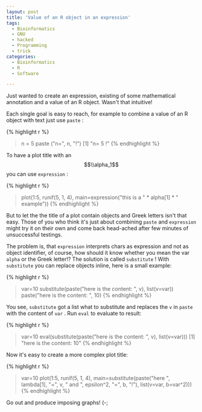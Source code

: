 ```yaml
---
layout: post
title: 'Value of an R object in an expression'
tags:
  - Bioinformatics
  - GNU
  - hacked
  - Programming
  - trick
categories:
  - Bioinformatics
  - R
  - Software

---
```


Just wanted to create an expression, existing of some mathematical annotation and a value of an R object. Wasn't that intuitive!


Each single goal is easy to reach, for example to combine a value of an R object with text just use  `paste` :



{% highlight r %}
> n = 5
> paste ("n=", n, "!")
[1] "n= 5 !"
{% endhighlight %}



To have a plot title with an $$\\alpha_1$$ you can use  `expression` :



{% highlight r %}
> plot(1:5, runif(5, 1, 4), main=expression("this is a " * alpha[1] * " example"))
{% endhighlight %}



But to let the the title of a plot contain objects and Greek letters isn't that easy. Those of you who think it's just about combining  `paste`  and  `expression`  might try it on their own and come back head-ached after few minutes of unsuccessful testings.

The problem is, that  `expression`  interprets chars as expression and not as object identifier, of course, how should it know whether you mean the var  `alpha`  or the Greek letter!?  The solution is called  `substitute` ! With  `substitute`  you can replace objects inline, here is a small example:



{% highlight r %}
> var=10
> substitute(paste("here is the content: ", v), list(v=var))
paste("here is the content: ", 10)
{% endhighlight %}



You see,  `substitute`  got a list what to substitute and replaces the  `v`  in  `paste`  with the content of  `var` . Run  `eval`  to evaluate to result:



{% highlight r %}
> var=10
> eval(substitute(paste("here is the content: ", v), list(v=var)))
[1] "here is the content:  10"
{% endhighlight %}



Now it's easy to create a more complex plot title:



{% highlight r %}
> var=10
> plot(1:5, runif(5, 1, 4), main=substitute(paste("here ", lambda[1], "=", v, " and ", epsilon^2, "=", b, "!"), list(v=var, b=var^2)))
{% endhighlight %}



Go out and produce imposing graphs! (-;
